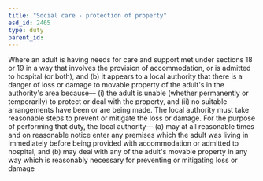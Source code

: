 ```yaml
---
title: "Social care - protection of property"
esd_id: 2465
type: duty
parent_id:  
---
```


Where an adult is having needs for care and support met under sections 18 or 19 in a way that involves the provision of accommodation, or is admitted to hospital (or both), and
(b) it appears to a local authority that there is a danger of loss or damage to movable property of the adult's in the authority's area because—
(i) the adult is unable (whether permanently or temporarily) to protect or deal with the property, and
(ii) no suitable arrangements have been or are being made.
The local authority must take reasonable steps to prevent or mitigate the loss or damage.
For the purpose of performing that duty, the local authority—
(a) may at all reasonable times and on reasonable notice enter any premises which the adult was living in immediately before being provided with accommodation or admitted to hospital, and
(b) may deal with any of the adult's movable property in any way which is reasonably necessary for preventing or mitigating loss or damage

